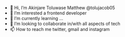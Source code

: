 - 👋 Hi, I’m Akinjare Toluwase Matthew @tolujacob05
- 👀 I’m interested a frontend developer
- 🌱 I’m currently learning ...
- 💞️ I’m looking to collaborate in/with all aspects of tech
- 📫 How to reach me twitter, gmail and instagram 

<!---
tolujacob05/tolujacob05 is a ✨ special ✨ repository because its `README.md` (this file) appears on your GitHub profile.
You can click the Preview link to take a look at your changes.
--->
